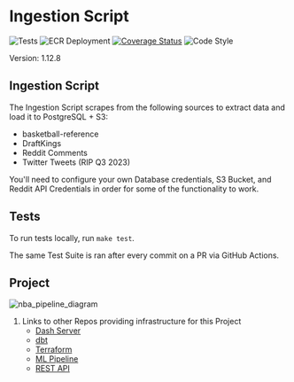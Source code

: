 # Ingestion Script

![Tests](https://github.com/jyablonski/python_docker/actions/workflows/test.yml/badge.svg) ![ECR Deployment](https://github.com/jyablonski/python_docker/actions/workflows/deploy.yml/badge.svg) [![Coverage Status](https://coveralls.io/repos/github/jyablonski/python_docker/badge.svg?branch=master)](https://coveralls.io/github/jyablonski/python_docker?branch=master) ![Code Style](https://img.shields.io/badge/code%20style-black-000000.svg)

Version: 1.12.8

## Ingestion Script

The Ingestion Script scrapes from the following sources to extract data and load it to PostgreSQL + S3:
- basketball-reference
- DraftKings
- Reddit Comments
- Twitter Tweets (RIP Q3 2023)

You'll need to configure your own Database credentials, S3 Bucket, and Reddit API Credentials in order for some of the functionality to work.

## Tests
To run tests locally, run `make test`.

The same Test Suite is ran after every commit on a PR via GitHub Actions.

## Project

![nba_pipeline_diagram](https://github.com/jyablonski/python_docker/assets/16946556/8c24a546-dca0-4785-acc6-7b6d3dad7195)

1. Links to other Repos providing infrastructure for this Project
    * [Dash Server](https://github.com/jyablonski/nba_elt_dashboard)
    * [dbt](https://github.com/jyablonski/nba_elt_dbt)
    * [Terraform](https://github.com/jyablonski/aws_terraform)
    * [ML Pipeline](https://github.com/jyablonski/nba_elt_mlflow)
    * [REST API](https://github.com/jyablonski/nba_elt_rest_api)
 